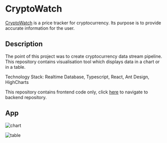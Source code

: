 # CryptoWatch

[CryptoWatch](https://cryptowatch-d6333.web.app/quote) is a price tracker for cryptocurrency. 
Its purpose is to provide accurate information for the user. 

## Description

The point of this project was to create cryptocurrency data stream pipeline.
This repository contains visualisation tool which displays data in a chart or in a table.

Technology Stack: Realtime Database, Typescript, React, Ant Design, HighCharts

This repository contains frontend code only, click [here](https://github.com/nlins8224/CryptoWatchBackend) to navigate to backend repository.

## App

![chart](https://i.ibb.co/NFF6dx2/Screenshot-from-2022-04-10-19-12-48.png)

![table](https://i.ibb.co/7rLJrbv/Screenshot-from-2022-04-10-19-13-22.png)

